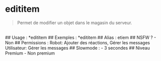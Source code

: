 # edititem

> Permet de modifier un objet dans le magasin du serveur.

<br>
## Usage :
*edititem
## Exemples :
*edititem
## Alias :
etiem
## NSFW ?
- Non
## Permissions :
Robot: Ajouter des réactions, Gérer les messages
<br>
Utilisateur: Gérer les messages
## Slowmode :
- 3 secondes
## Niveau Premium
- Non premium
